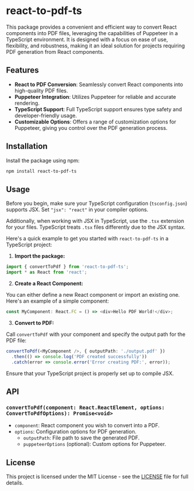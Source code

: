 
# react-to-pdf-ts

This package provides a convenient and efficient way to convert React components into PDF files, leveraging the capabilities of Puppeteer in a TypeScript environment. It is designed with a focus on ease of use, flexibility, and robustness, making it an ideal solution for projects requiring PDF generation from React components.

## Features

- **React to PDF Conversion**: Seamlessly convert React components into high-quality PDF files.
- **Puppeteer Integration**: Utilizes Puppeteer for reliable and accurate rendering.
- **TypeScript Support**: Full TypeScript support ensures type safety and developer-friendly usage.
- **Customizable Options**: Offers a range of customization options for Puppeteer, giving you control over the PDF generation process.

## Installation

Install the package using npm:

```bash
npm install react-to-pdf-ts
```

## Usage

Before you begin, make sure your TypeScript configuration (`tsconfig.json`) supports JSX. Set `"jsx": "react"` in your compiler options.

Additionally, when working with JSX in TypeScript, use the `.tsx` extension for your files. TypeScript treats `.tsx` files differently due to the JSX syntax.

Here's a quick example to get you started with `react-to-pdf-ts` in a TypeScript project:

1. **Import the package:**

```typescript
import { convertToPdf } from 'react-to-pdf-ts';
import * as React from 'react';
```

2. **Create a React Component:**

You can either define a new React component or import an existing one. Here's an example of a simple component:

```typescript
const MyComponent: React.FC = () => <div>Hello PDF World!</div>;
```

3. **Convert to PDF:**

Call `convertToPdf` with your component and specify the output path for the PDF file:

```typescript
convertToPdf(<MyComponent />, { outputPath: './output.pdf' })
  .then(() => console.log('PDF created successfully'))
  .catch(error => console.error('Error creating PDF:', error));
```

Ensure that your TypeScript project is properly set up to compile JSX.

## API

### `convertToPdf(component: React.ReactElement, options: ConvertToPdfOptions): Promise<void>`

- `component`: React component you wish to convert into a PDF.
- `options`: Configuration options for PDF generation.
  - `outputPath`: File path to save the generated PDF.
  - `puppeteerOptions` (optional): Custom options for Puppeteer.


## License

This project is licensed under the MIT License - see the [LICENSE](LICENSE) file for full details.
